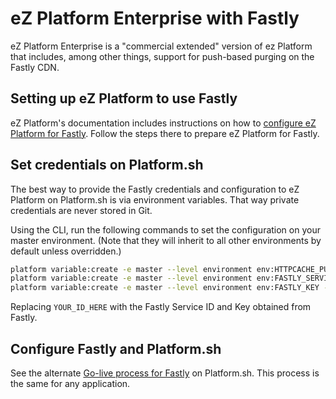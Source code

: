 # eZ Platform Enterprise with Fastly

eZ Platform Enterprise is a "commercial extended" version of ez Platform that includes, among other things, support for push-based purging on the Fastly CDN.

## Setting up eZ Platform to use Fastly

eZ Platform's documentation includes instructions on how to [configure eZ Platform for Fastly](https://doc.ezplatform.com/en/latest/guide/http_cache/#serving-varnish-through-fastly). Follow the steps there to prepare eZ Platform for Fastly.

## Set credentials on Platform.sh

The best way to provide the Fastly credentials and configuration to eZ Platform on Platform.sh is via environment variables. That way private credentials are never stored in Git.

Using the CLI, run the following commands to set the configuration on your master environment. (Note that they will inherit to all other environments by default unless overridden.)

```bash
platform variable:create -e master --level environment env:HTTPCACHE_PURGE_TYPE --value 'fastly'
platform variable:create -e master --level environment env:FASTLY_SERVICE_ID --value 'YOUR_ID_HERE'
platform variable:create -e master --level environment env:FASTLY_KEY --value 'YOUR_ID_HERE'
```

Replacing `YOUR_ID_HERE` with the Fastly Service ID and Key obtained from Fastly.

## Configure Fastly and Platform.sh

See the alternate [Go-live process for Fastly](/golive/steps/fastly.md) on Platform.sh. This process is the same for any application.
